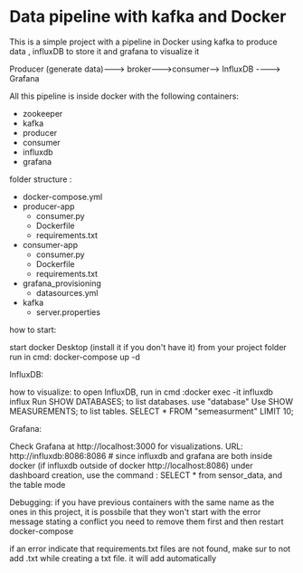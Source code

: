 # Data pipeline with kafka and Docker


This is a simple project with a pipeline in Docker using kafka to produce data , influxDB to store it and grafana to visualize it 



Producer (generate data)---> broker--->consumer--> InfluxDB ----> Grafana

All this pipeline is inside docker with the following containers:
- zookeeper
- kafka
- producer
- consumer
- influxdb
- grafana





folder structure :

- docker-compose.yml
- producer-app
  - consumer.py
  - Dockerfile
  - requirements.txt
- consumer-app
  - consumer.py
  - Dockerfile
  - requirements.txt
- grafana_provisioning
   - datasources.yml
- kafka
    - server.properties

how to start:

start docker Desktop (install it if you don't have it)
from your project folder run in cmd: docker-compose up -d


InfluxDB:

how to visualize:
to open InfluxDB, run in cmd :docker exec -it influxdb influx 
Run SHOW DATABASES; to list databases.
use "database"
Use SHOW MEASUREMENTS; to list tables.
SELECT * FROM "semeasurment" LIMIT 10;


Grafana:

Check Grafana at http://localhost:3000 for visualizations.
URL: http://influxdb:8086:8086 # since influxdb and grafana are both inside docker (if influxdb outside of docker http://localhost:8086)
under dashboard creation, use the command : SELECT * from  sensor_data, and the table mode

Debugging:
if you have previous containers with the same name as the ones in this project, it is possbile that they won't start with the error message stating  a conflict
you need to remove them first and then restart docker-compose

if an error indicate that requirements.txt files are not found, make sur to not add .txt while creating a txt file. it will add automatically

